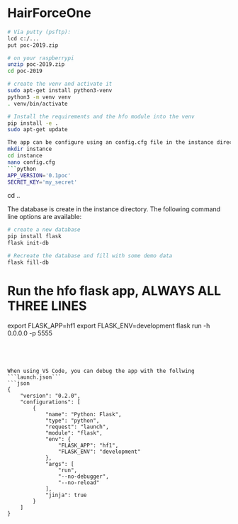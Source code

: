 # HairForceOne
```bash
# Via putty (psftp):
lcd c:/...
put poc-2019.zip

# on your raspberrypi
unzip poc-2019.zip
cd poc-2019

# create the venv and activate it
sudo apt-get install python3-venv
python3 -m venv venv
. venv/bin/activate

# Install the requirements and the hfo module into the venv
pip install -e .
sudo apt-get update

The app can be configure using an config.cfg file in the instance directory.
mkdir instance
cd instance 
nano config.cfg
```python
APP_VERSION='0.1poc'
SECRET_KEY='my_secret'
```
cd ..

The database is create in the instance directory. The following command line options are available:
```bash
# create a new database
pip install flask
flask init-db

# Recreate the database and fill with some demo data
flask fill-db
```

# Run the hfo flask app, ALWAYS ALL THREE LINES
export FLASK_APP=hf1
export FLASK_ENV=development
flask run -h 0.0.0.0 -p 5555
```




When using VS Code, you can debug the app with the follwing ```launch.json```
```json
{
    "version": "0.2.0",
    "configurations": [
        {
            "name": "Python: Flask",
            "type": "python",
            "request": "launch",
            "module": "flask",
            "env": {
                "FLASK_APP": "hf1",
                "FLASK_ENV": "development"
            },
            "args": [
                "run",
                "--no-debugger",
                "--no-reload"
            ],
            "jinja": true
        }
    ]
}
```
